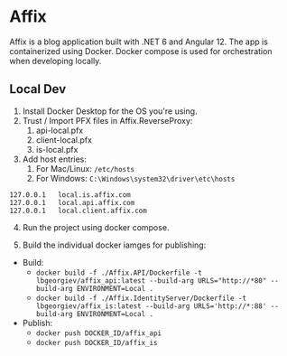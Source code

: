 # Affix

Affix is a blog application built with .NET 6 and Angular 12. The app is containerized using Docker. Docker compose is used for orchestration when developing locally.

## Local Dev

1. Install Docker Desktop for the OS you're using.
2. Trust / Import PFX files in Affix.ReverseProxy:
   1. api-local.pfx
   2. client-local.pfx
   3. is-local.pfx
3. Add host entries:
   1. For Mac/Linux: `/etc/hosts`
   2. For Windows: `C:\Windows\system32\driver\etc\hosts`
```
127.0.0.1   local.is.affix.com
127.0.0.1   local.api.affix.com
127.0.0.1   local.client.affix.com
```
4. Run the project using docker compose.

5. Build the individual docker iamges for publishing:
- Build:
   - `docker build -f ./Affix.API/Dockerfile -t lbgeorgiev/affix_api:latest --build-arg URLS="http://*80" --build-arg ENVIRONMENT=Local .`
   - `docker build -f ./Affix.IdentityServer/Dockerfile -t lbgeorgiev/affix_is:latest --build-arg URLS='http://*:88' --build-arg ENVIRONMENT=Local . `
- Publish:
  - `docker push DOCKER_ID/affix_api`
  - `docker push DOCKER_ID/affix_is`